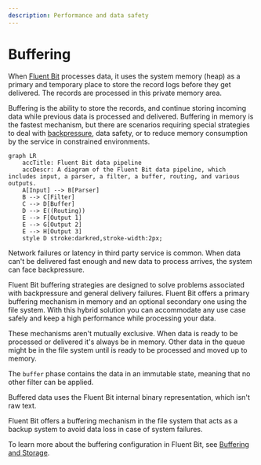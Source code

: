 ```yaml
---
description: Performance and data safety
---
```


# Buffering

When [Fluent Bit](https://fluentbit.io) processes data, it uses the system memory (heap) as a primary and temporary place to store the record logs before they get delivered. The records are processed in this private memory area.

Buffering is the ability to store the records, and continue storing incoming data while previous data is processed and delivered. Buffering in memory is the fastest mechanism, but there are scenarios requiring special strategies to deal with [backpressure](../administration/backpressure.md), data safety, or to reduce memory consumption by the service in constrained environments.

```mermaid
graph LR
    accTitle: Fluent Bit data pipeline
    accDescr: A diagram of the Fluent Bit data pipeline, which includes input, a parser, a filter, a buffer, routing, and various outputs.
    A[Input] --> B[Parser]
    B --> C[Filter]
    C --> D[Buffer]
    D --> E((Routing))
    E --> F[Output 1]
    E --> G[Output 2]
    E --> H[Output 3]
    style D stroke:darkred,stroke-width:2px;
```

Network failures or latency in third party service is common. When data can't be delivered fast enough and new data to process arrives, the system can face backpressure.

Fluent Bit buffering strategies are designed to solve problems associated with backpressure and general delivery failures. Fluent Bit offers a primary buffering mechanism in memory and an optional secondary one using the file system. With this hybrid solution you can accommodate any use case safely and keep a high performance while processing your data.

These mechanisms aren't mutually exclusive. When data is ready to be processed or delivered it's always be in memory. Other data in the queue might be in the file system until is ready to be processed and moved up to memory.

The `buffer` phase contains the data in an immutable state, meaning that no other filter can be applied.

Buffered data uses the Fluent Bit internal binary representation, which isn't raw text.

Fluent Bit offers a buffering mechanism in the file system that acts as a backup system to avoid data loss in case of system failures.

To learn more about the buffering configuration in Fluent Bit, see [Buffering and Storage](../administration/buffering-and-storage.md).
